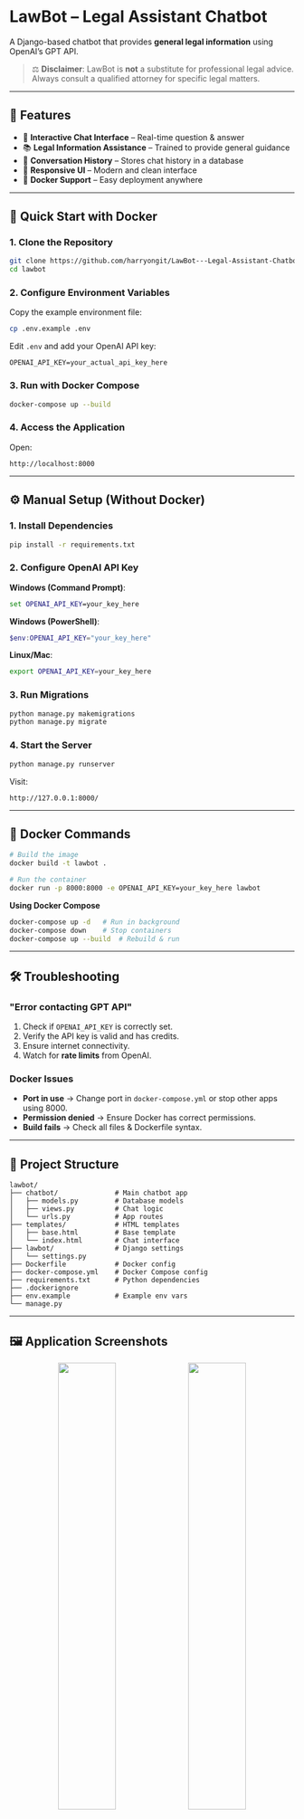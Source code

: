 # **LawBot – Legal Assistant Chatbot**

A Django-based chatbot that provides **general legal information** using OpenAI’s GPT API.

> ⚖ **Disclaimer**: LawBot is **not** a substitute for professional legal advice. Always consult a qualified attorney for specific legal matters.

---

## **📌 Features**

* 💬 **Interactive Chat Interface** – Real-time question & answer
* 📚 **Legal Information Assistance** – Trained to provide general guidance
* 📝 **Conversation History** – Stores chat history in a database
* 🎨 **Responsive UI** – Modern and clean interface
* 🐳 **Docker Support** – Easy deployment anywhere

---

## **🚀 Quick Start with Docker**

### **1. Clone the Repository**

```bash
git clone https://github.com/harryongit/LawBot---Legal-Assistant-Chatbot.git
cd lawbot
```

### **2. Configure Environment Variables**

Copy the example environment file:

```bash
cp .env.example .env
```

Edit `.env` and add your OpenAI API key:

```
OPENAI_API_KEY=your_actual_api_key_here
```

### **3. Run with Docker Compose**

```bash
docker-compose up --build
```

### **4. Access the Application**

Open:

```
http://localhost:8000
```

---

## **⚙ Manual Setup (Without Docker)**

### **1. Install Dependencies**

```bash
pip install -r requirements.txt
```

### **2. Configure OpenAI API Key**

**Windows (Command Prompt)**:

```cmd
set OPENAI_API_KEY=your_key_here
```

**Windows (PowerShell)**:

```powershell
$env:OPENAI_API_KEY="your_key_here"
```

**Linux/Mac**:

```bash
export OPENAI_API_KEY=your_key_here
```

### **3. Run Migrations**

```bash
python manage.py makemigrations
python manage.py migrate
```

### **4. Start the Server**

```bash
python manage.py runserver
```

Visit:

```
http://127.0.0.1:8000/
```

---

## **🐳 Docker Commands**

```bash
# Build the image
docker build -t lawbot .

# Run the container
docker run -p 8000:8000 -e OPENAI_API_KEY=your_key_here lawbot
```

**Using Docker Compose**

```bash
docker-compose up -d   # Run in background
docker-compose down    # Stop containers
docker-compose up --build  # Rebuild & run
```

---

## **🛠 Troubleshooting**

### **"Error contacting GPT API"**

1. Check if `OPENAI_API_KEY` is correctly set.
2. Verify the API key is valid and has credits.
3. Ensure internet connectivity.
4. Watch for **rate limits** from OpenAI.

### **Docker Issues**

* **Port in use** → Change port in `docker-compose.yml` or stop other apps using 8000.
* **Permission denied** → Ensure Docker has correct permissions.
* **Build fails** → Check all files & Dockerfile syntax.

---

## **📂 Project Structure**

```
lawbot/
├── chatbot/              # Main chatbot app
│   ├── models.py         # Database models
│   ├── views.py          # Chat logic
│   └── urls.py           # App routes
├── templates/            # HTML templates
│   ├── base.html         # Base template
│   └── index.html        # Chat interface
├── lawbot/               # Django settings
│   └── settings.py
├── Dockerfile            # Docker config
├── docker-compose.yml    # Docker Compose config
├── requirements.txt      # Python dependencies
├── .dockerignore
├── env.example           # Example env vars
└── manage.py
```

---

## **🖼 Application Screenshots**

<p align="center">
<img src="https://github.com/user-attachments/assets/bd7dad7c-cbf8-45f2-bb1c-d2e5ff639c95" width="45%" />
  <img src="https://github.com/user-attachments/assets/fa1dc758-c030-4125-a4ff-082666f774d7" width="45%" />
  
</p>

<p align="center">
  <img src="https://github.com/user-attachments/assets/23c5f547-2071-4134-aeab-a44489bde901" width="90%" />
</p>

<p align="center">
  <img src="https://github.com/user-attachments/assets/323d0d1f-07f5-4991-a2ef-893c07649d1b" width="90%" />
</p>

<p align="center">
  <img src="https://github.com/user-attachments/assets/fe201241-d85b-40bd-9d14-1e4ba626f3ec" width="90%" />
</p>

---

## **📜 License**

This project is licensed under the **MIT License** – see the [LICENSE](LICENSE) file for details.

---
